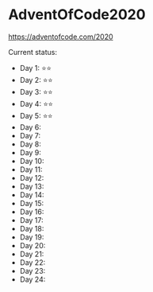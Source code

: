 # AdventOfCode2020

https://adventofcode.com/2020

Current status:
* Day 1: ⭐⭐
* Day 2: ⭐⭐
* Day 3: ⭐⭐
* Day 4: ⭐⭐
* Day 5: ⭐⭐
* Day 6: 
* Day 7: 
* Day 8: 
* Day 9: 
* Day 10: 
* Day 11: 
* Day 12: 
* Day 13: 
* Day 14: 
* Day 15: 
* Day 16: 
* Day 17: 
* Day 18: 
* Day 19: 
* Day 20: 
* Day 21: 
* Day 22: 
* Day 23: 
* Day 24: 
